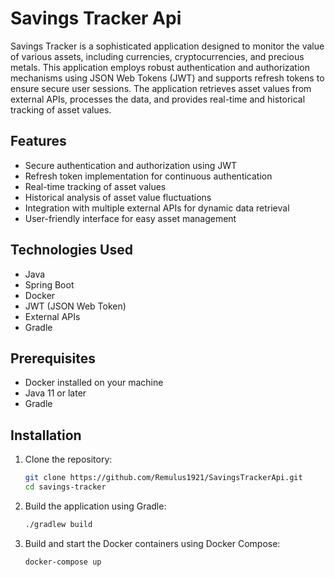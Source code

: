 # Savings Tracker Api

Savings Tracker is a sophisticated application designed to monitor the value of various assets, including currencies, cryptocurrencies, and precious metals. This application employs robust authentication and authorization mechanisms using JSON Web Tokens (JWT) and supports refresh tokens to ensure secure user sessions. The application retrieves asset values from external APIs, processes the data, and provides real-time and historical tracking of asset values.

## Features

- Secure authentication and authorization using JWT
- Refresh token implementation for continuous authentication
- Real-time tracking of asset values
- Historical analysis of asset value fluctuations
- Integration with multiple external APIs for dynamic data retrieval
- User-friendly interface for easy asset management

## Technologies Used

- Java
- Spring Boot
- Docker
- JWT (JSON Web Token)
- External APIs
- Gradle

## Prerequisites

- Docker installed on your machine
- Java 11 or later
- Gradle

## Installation

1. Clone the repository:
    ```bash
    git clone https://github.com/Remulus1921/SavingsTrackerApi.git
    cd savings-tracker
    ```

2. Build the application using Gradle:
    ```bash
    ./gradlew build
    ```

3. Build and start the Docker containers using Docker Compose:
    ```bash
    docker-compose up
    ```